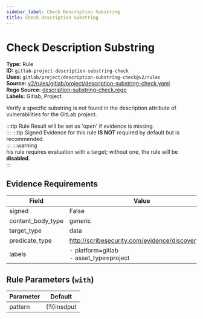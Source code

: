 ```yaml
---
sidebar_label: Check Description Substring
title: Check Description Substring
---  
```

# Check Description Substring  
**Type:** Rule  
**ID:** `gitlab-project-description-substring-check`  
**Uses:** `gitlab/project/description-substring-check@v2/rules`  
**Source:** [v2/rules/gitlab/project/description-substring-check.yaml](https://github.com/scribe-public/sample-policies/v2/rules/gitlab/project/description-substring-check.yaml)  
**Rego Source:** [description-substring-check.rego](https://github.com/scribe-public/sample-policies/v2/rules/gitlab/project/description-substring-check.rego)  
**Labels:** Gitlab, Project  

Verify a specific substring is not found in the description attribute of vulnerabilities for the GitLab project.

:::tip 
Rule Result will be set as 'open' if evidence is missing.  
::: 
:::tip 
Signed Evidence for this rule **IS NOT** required by default but is recommended.  
::: 
:::warning  
his rule requires evaluation with a target; without one, the rule will be **disabled**.  
::: 

## Evidence Requirements  
| Field | Value |
|-------|-------|
| signed | False |
| content_body_type | generic |
| target_type | data |
| predicate_type | http://scribesecurity.com/evidence/discovery/v0.1 |
| labels | - platform=gitlab<br/>- asset_type=project |

## Rule Parameters (`with`)  
| Parameter | Default |
|-----------|---------|
| pattern | (?i)insdput |
